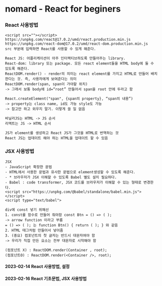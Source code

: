 # nomard - React for beginers

### React 사용방법

    <script src=""></script>
    https://unpkg.com/react@17.0.2/umd/react.production.min.js
    https://unpkg.com/react-dom@17.0.2/umd/react-dom.production.min.js
    src 부분에 입력하면 React를 사용할 수 있게 해준다.

    React JS: 어플리케이션이 아주 인터랙티브하도록 만들어주는 library.
    React-dom: library 또는 package. 모든 react element들을 HTML body에 둘 수 있도록 해준다.
    ReactDOM.render() - render의 의미는 react element를 가지고 HTML로 만들어 배치한다는 것. 즉, 사용자에게 보여준다는 의미
    ReactDOM.render(span, span이 가야할 위치)
    -> 그래서 보통 body에 id=“root” 만들어서 span을 root 안에 두라고 함

    React.createElement("span", {span의 property}, “span의 내용”)
    -> property는 class name, id도 가능 style도 가능
    -> 참고만 하고 외우지 말기. 이렇게 쓸 일 없음

    바닐라JS는 HTML -> JS 순서
    리액트는 JS -> HTML 순서

    JS가 element를 생성하고 React JS가 그것을 HTML로 번역하는 것
    React JS는 업데이트 해야 하는 HTML을 업데이트 할 수 있음

### JSX 사용방법

    JSX
    - JavaScript 확장한 문법
    - HTML에서 사용한 문법과 유사한 문법으로 element생성할 수 있도록 해준다.
    - * 브라우저가 JSX 이해할 수 있도록 Babel 별도 설치 필요하다.
    - Babel : code transformer, JSX 코드를 브라우저가 이해할 수 있는 형태로 변경한다.
    <script src="https://unpkg.com/@babel/standalone/babel.min.js"></script>
    <script type="text/babel">

    div에 const 넣기 위해선
    1. const를 함수로 만들어 줘야함 const Btn = () => ( );
    -> arrow function 이라고 부름
    = () => ( ); 는 function Btn() { return ( ); } 와 같음
    2. HTML 태그처럼 만들어서 넣어줌
    3. (중요) 컴포넌트의 첫 글자는 반드시 대문자여야 함
    -> 우리가 직접 만든 요소는 전부 대문자로 시작해야 함

    (컴포넌트 X) : ReactDOM.render(Container , root);
    (컴포넌트O) : ReactDOM.render(<Container />, root);

#### 2023-02-14 React 사용방법, 설정

#### 2023-02-16 React 기초문법, JSX 사용방법
